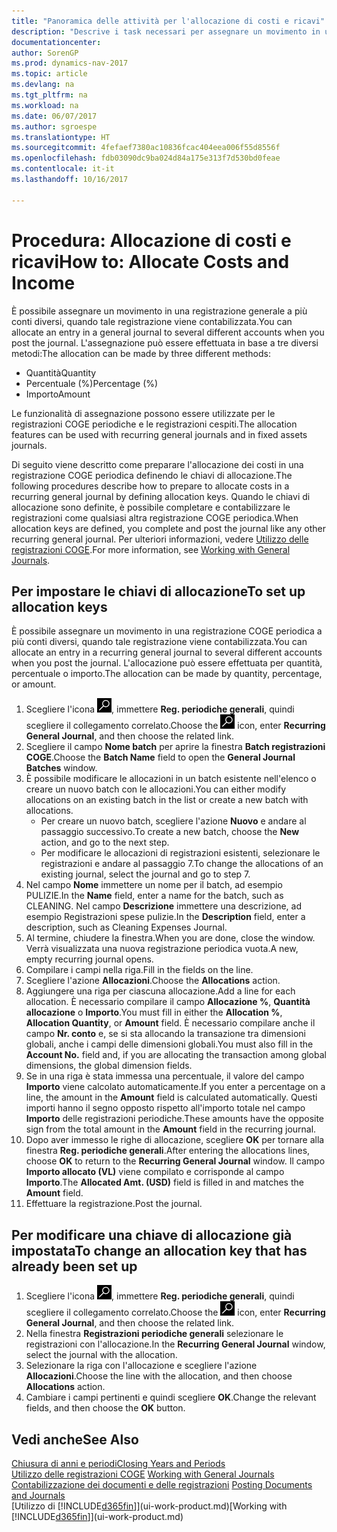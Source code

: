 ```yaml
---
title: "Panoramica delle attività per l'allocazione di costi e ricavi"
description: "Descrive i task necessari per assegnare un movimento in una registrazione COGE a più conti diversi, quando tale registrazione viene contabilizzata."
documentationcenter: 
author: SorenGP
ms.prod: dynamics-nav-2017
ms.topic: article
ms.devlang: na
ms.tgt_pltfrm: na
ms.workload: na
ms.date: 06/07/2017
ms.author: sgroespe
ms.translationtype: HT
ms.sourcegitcommit: 4fefaef7380ac10836fcac404eea006f55d8556f
ms.openlocfilehash: fdb03090dc9ba024d84a175e313f7d530bd0feae
ms.contentlocale: it-it
ms.lasthandoff: 10/16/2017

---
```

# <a name="how-to-allocate-costs-and-income"></a><span data-ttu-id="c2dac-103">Procedura: Allocazione di costi e ricavi</span><span class="sxs-lookup"><span data-stu-id="c2dac-103">How to: Allocate Costs and Income</span></span>
<span data-ttu-id="c2dac-104">È possibile assegnare un movimento in una registrazione generale a più conti diversi, quando tale registrazione viene contabilizzata.</span><span class="sxs-lookup"><span data-stu-id="c2dac-104">You can allocate an entry in a general journal to several different accounts when you post the journal.</span></span> <span data-ttu-id="c2dac-105">L'assegnazione può essere effettuata in base a tre diversi metodi:</span><span class="sxs-lookup"><span data-stu-id="c2dac-105">The allocation can be made by three different methods:</span></span>

* <span data-ttu-id="c2dac-106">Quantità</span><span class="sxs-lookup"><span data-stu-id="c2dac-106">Quantity</span></span>
* <span data-ttu-id="c2dac-107">Percentuale (%)</span><span class="sxs-lookup"><span data-stu-id="c2dac-107">Percentage (%)</span></span>
* <span data-ttu-id="c2dac-108">Importo</span><span class="sxs-lookup"><span data-stu-id="c2dac-108">Amount</span></span>

<span data-ttu-id="c2dac-109">Le funzionalità di assegnazione possono essere utilizzate per le registrazioni COGE periodiche e le registrazioni cespiti.</span><span class="sxs-lookup"><span data-stu-id="c2dac-109">The allocation features can be used with recurring general journals and in fixed assets journals.</span></span>
<!--You can also distribute the cost or revenue of a line to an intercompany partner when you post a sales or purchase document. When you post the document, a line will be posted in your general journal, and a corresponding line will be created in the intercompany outbox.-->

<span data-ttu-id="c2dac-110">Di seguito viene descritto come preparare l'allocazione dei costi in una registrazione COGE periodica definendo le chiavi di allocazione.</span><span class="sxs-lookup"><span data-stu-id="c2dac-110">The following procedures describe how to prepare to allocate costs in a recurring general journal by defining allocation keys.</span></span> <span data-ttu-id="c2dac-111">Quando le chiavi di allocazione sono definite, è possibile completare e contabilizzare le registrazioni come qualsiasi altra registrazione COGE periodica.</span><span class="sxs-lookup"><span data-stu-id="c2dac-111">When allocation keys are defined, you complete and post the journal like any other recurring general journal.</span></span> <span data-ttu-id="c2dac-112">Per ulteriori informazioni, vedere [Utilizzo delle registrazioni COGE](ui-work-general-journals.md).</span><span class="sxs-lookup"><span data-stu-id="c2dac-112">For more information, see [Working with General Journals](ui-work-general-journals.md).</span></span>

## <a name="to-set-up-allocation-keys"></a><span data-ttu-id="c2dac-113">Per impostare le chiavi di allocazione</span><span class="sxs-lookup"><span data-stu-id="c2dac-113">To set up allocation keys</span></span>
<span data-ttu-id="c2dac-114">È possibile assegnare un movimento in una registrazione COGE periodica a più conti diversi, quando tale registrazione viene contabilizzata.</span><span class="sxs-lookup"><span data-stu-id="c2dac-114">You can allocate an entry in a recurring general journal to several different accounts when you post the journal.</span></span> <span data-ttu-id="c2dac-115">L'allocazione può essere effettuata per quantità, percentuale o importo.</span><span class="sxs-lookup"><span data-stu-id="c2dac-115">The allocation can be made by quantity, percentage, or amount.</span></span>
1. <span data-ttu-id="c2dac-116">Scegliere l'icona ![Cerca pagina o report](media/ui-search/search_small.png "icona Cerca pagina o report"), immettere **Reg. periodiche generali**, quindi scegliere il collegamento correlato.</span><span class="sxs-lookup"><span data-stu-id="c2dac-116">Choose the ![Search for Page or Report](media/ui-search/search_small.png "Search for Page or Report icon") icon, enter **Recurring General Journal**, and then choose the related link.</span></span>
2. <span data-ttu-id="c2dac-117">Scegliere il campo **Nome batch** per aprire la finestra **Batch registrazioni COGE**.</span><span class="sxs-lookup"><span data-stu-id="c2dac-117">Choose the **Batch Name** field to open the **General Journal Batches** window.</span></span>
3. <span data-ttu-id="c2dac-118">È possibile modificare le allocazioni in un batch esistente nell'elenco o creare un nuovo batch con le allocazioni.</span><span class="sxs-lookup"><span data-stu-id="c2dac-118">You can either modify allocations on an existing batch in the list or create a new batch with allocations.</span></span>
   * <span data-ttu-id="c2dac-119">Per creare un nuovo batch, scegliere l'azione **Nuovo** e andare al passaggio successivo.</span><span class="sxs-lookup"><span data-stu-id="c2dac-119">To create a new batch, choose the **New** action, and go to the next step.</span></span>
   * <span data-ttu-id="c2dac-120">Per modificare le allocazioni di registrazioni esistenti, selezionare le registrazioni e andare al passaggio 7.</span><span class="sxs-lookup"><span data-stu-id="c2dac-120">To change the allocations of an existing journal, select the journal and go to step 7.</span></span>    
4. <span data-ttu-id="c2dac-121">Nel campo **Nome** immettere un nome per il batch, ad esempio PULIZIE.</span><span class="sxs-lookup"><span data-stu-id="c2dac-121">In the **Name** field, enter a name for the batch, such as CLEANING.</span></span> <span data-ttu-id="c2dac-122">Nel campo **Descrizione** immettere una descrizione, ad esempio Registrazioni spese pulizie.</span><span class="sxs-lookup"><span data-stu-id="c2dac-122">In the **Description** field, enter a description, such as Cleaning Expenses Journal.</span></span>
5. <span data-ttu-id="c2dac-123">Al termine, chiudere la finestra.</span><span class="sxs-lookup"><span data-stu-id="c2dac-123">When you are done, close the window.</span></span> <span data-ttu-id="c2dac-124">Verrà visualizzata una nuova registrazione periodica vuota.</span><span class="sxs-lookup"><span data-stu-id="c2dac-124">A new, empty recurring journal opens.</span></span>
6. <span data-ttu-id="c2dac-125">Compilare i campi nella riga.</span><span class="sxs-lookup"><span data-stu-id="c2dac-125">Fill in the fields on the line.</span></span>
7. <span data-ttu-id="c2dac-126">Scegliere l'azione **Allocazioni**.</span><span class="sxs-lookup"><span data-stu-id="c2dac-126">Choose the **Allocations** action.</span></span>
8. <span data-ttu-id="c2dac-127">Aggiungere una riga per ciascuna allocazione.</span><span class="sxs-lookup"><span data-stu-id="c2dac-127">Add a line for each allocation.</span></span> <span data-ttu-id="c2dac-128">È necessario compilare il campo **Allocazione %**, **Quantità allocazione** o **Importo**.</span><span class="sxs-lookup"><span data-stu-id="c2dac-128">You must fill in either the **Allocation %**, **Allocation Quantity**, or **Amount** field.</span></span> <span data-ttu-id="c2dac-129">È necessario compilare anche il campo **Nr. conto** e, se si sta allocando la transazione tra dimensioni globali, anche i campi delle dimensioni globali.</span><span class="sxs-lookup"><span data-stu-id="c2dac-129">You must also fill in the **Account No.** field and, if you are allocating the transaction among global dimensions, the global dimension fields.</span></span>
9. <span data-ttu-id="c2dac-130">Se in una riga è stata immessa una percentuale, il valore del campo **Importo** viene calcolato automaticamente.</span><span class="sxs-lookup"><span data-stu-id="c2dac-130">If you enter a percentage on a line, the amount in the **Amount** field is calculated automatically.</span></span> <span data-ttu-id="c2dac-131">Questi importi hanno il segno opposto rispetto all'importo totale nel campo **Importo** delle registrazioni periodiche.</span><span class="sxs-lookup"><span data-stu-id="c2dac-131">These amounts have the opposite sign from the total amount in the **Amount** field in the recurring journal.</span></span>
10. <span data-ttu-id="c2dac-132">Dopo aver immesso le righe di allocazione, scegliere **OK** per tornare alla finestra **Reg. periodiche generali**.</span><span class="sxs-lookup"><span data-stu-id="c2dac-132">After entering the allocations lines, choose **OK** to return to the **Recurring General Journal** window.</span></span> <span data-ttu-id="c2dac-133">Il campo **Importo allocato (VL)** viene compilato e corrisponde al campo **Importo**.</span><span class="sxs-lookup"><span data-stu-id="c2dac-133">The **Allocated Amt. (USD)** field is filled in and matches the **Amount** field.</span></span>
11. <span data-ttu-id="c2dac-134">Effettuare la registrazione.</span><span class="sxs-lookup"><span data-stu-id="c2dac-134">Post the journal.</span></span>

## <a name="to-change-an-allocation-key-that-has-already-been-set-up"></a><span data-ttu-id="c2dac-135">Per modificare una chiave di allocazione già impostata</span><span class="sxs-lookup"><span data-stu-id="c2dac-135">To change an allocation key that has already been set up</span></span>
1. <span data-ttu-id="c2dac-136">Scegliere l'icona ![Cerca pagina o report](media/ui-search/search_small.png "icona Cerca pagina o report"), immettere **Reg. periodiche generali**, quindi scegliere il collegamento correlato.</span><span class="sxs-lookup"><span data-stu-id="c2dac-136">Choose the ![Search for Page or Report](media/ui-search/search_small.png "Search for Page or Report icon") icon, enter **Recurring General Journal**, and then choose the related link.</span></span>
2. <span data-ttu-id="c2dac-137">Nella finestra **Registrazioni periodiche generali** selezionare le registrazioni con l'allocazione.</span><span class="sxs-lookup"><span data-stu-id="c2dac-137">In the **Recurring General Journal** window, select the journal with the allocation.</span></span>
3. <span data-ttu-id="c2dac-138">Selezionare la riga con l'allocazione e scegliere l'azione **Allocazioni**.</span><span class="sxs-lookup"><span data-stu-id="c2dac-138">Choose the line with the allocation, and then choose **Allocations** action.</span></span>
4. <span data-ttu-id="c2dac-139">Cambiare i campi pertinenti e quindi scegliere **OK**.</span><span class="sxs-lookup"><span data-stu-id="c2dac-139">Change the relevant fields, and then choose the **OK** button.</span></span>

## <a name="see-also"></a><span data-ttu-id="c2dac-140">Vedi anche</span><span class="sxs-lookup"><span data-stu-id="c2dac-140">See Also</span></span>
[<span data-ttu-id="c2dac-141">Chiusura di anni e periodi</span><span class="sxs-lookup"><span data-stu-id="c2dac-141">Closing Years and Periods</span></span>](year-close-years-periods.md)  
<span data-ttu-id="c2dac-142">[Utilizzo delle registrazioni COGE](ui-work-general-journals.md)  </span><span class="sxs-lookup"><span data-stu-id="c2dac-142">[Working with General Journals](ui-work-general-journals.md)  </span></span>  
<span data-ttu-id="c2dac-143">[Contabilizzazione dei documenti e delle registrazioni](ui-post-documents-journals.md)  </span><span class="sxs-lookup"><span data-stu-id="c2dac-143">[Posting Documents and Journals](ui-post-documents-journals.md)  </span></span>  
<span data-ttu-id="c2dac-144">[Utilizzo di [!INCLUDE[d365fin](includes/d365fin_md.md)]](ui-work-product.md)</span><span class="sxs-lookup"><span data-stu-id="c2dac-144">[Working with [!INCLUDE[d365fin](includes/d365fin_md.md)]](ui-work-product.md)</span></span>

